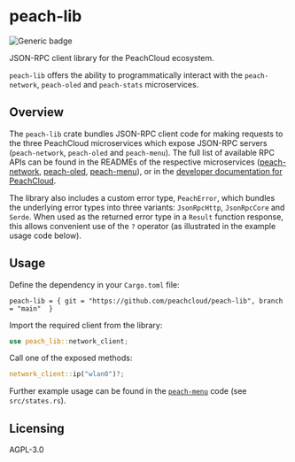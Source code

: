 # peach-lib

![Generic badge](https://img.shields.io/badge/version-1.2.7-<COLOR>.svg)

JSON-RPC client library for the PeachCloud ecosystem.

`peach-lib` offers the ability to programmatically interact with the `peach-network`, `peach-oled` and `peach-stats` microservices.

## Overview

The `peach-lib` crate bundles JSON-RPC client code for making requests to the three PeachCloud microservices which expose JSON-RPC servers (`peach-network`, `peach-oled` and `peach-menu`). The full list of available RPC APIs can be found in the READMEs of the respective microservices ([peach-network](https://github.com/peachcloud/peach-network), [peach-oled](https://github.com/peachcloud/peach-oled), [peach-menu](https://github.com/peachcloud/peach-menu)), or in the [developer documentation for PeachCloud](http://docs.peachcloud.org/software/microservices/index.html). 

The library also includes a custom error type, `PeachError`, which bundles the underlying error types into three variants: `JsonRpcHttp`, `JsonRpcCore` and `Serde`. When used as the returned error type in a `Result` function response, this allows convenient use of the `?` operator (as illustrated in the example usage code below).

## Usage

Define the dependency in your `Cargo.toml` file:

`peach-lib = { git = "https://github.com/peachcloud/peach-lib", branch = "main"  }`

Import the required client from the library:

```rust
use peach_lib::network_client;
```

Call one of the exposed methods:

```rust
network_client::ip("wlan0")?;
```

Further example usage can be found in the [`peach-menu`](https://github.com/peachcloud/peach-menu) code (see `src/states.rs`).

## Licensing

AGPL-3.0
